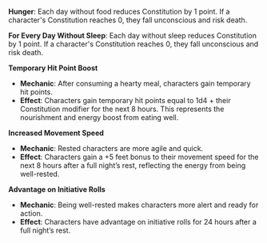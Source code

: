 **Hunger**: Each day without food reduces Constitution by 1 point. If a character's Constitution reaches 0, they fall unconscious and risk death.

**For Every Day Without Sleep**: Each day without sleep reduces Constitution by 1 point. If a character's Constitution reaches 0, they fall unconscious and risk death.

**Temporary Hit Point Boost**

- **Mechanic**: After consuming a hearty meal, characters gain temporary hit points.
- **Effect**: Characters gain temporary hit points equal to 1d4 + their Constitution modifier for the next 8 hours. This represents the nourishment and energy boost from eating well.

**Increased Movement Speed**

- **Mechanic**: Rested characters are more agile and quick.
- **Effect**: Characters gain a +5 feet bonus to their movement speed for the next 8 hours after a full night’s rest, reflecting the energy from being well-rested.

**Advantage on Initiative Rolls**

- **Mechanic**: Being well-rested makes characters more alert and ready for action.
- **Effect**: Characters have advantage on initiative rolls for 24 hours after a full night’s rest.